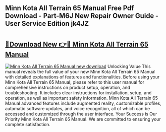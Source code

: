 ## Minn Kota All Terrain 65 Manual Free Pdf Download - Part-M6J New Repair Owner Guide - User Service Edition jk4JZ

# <h2><a href="http://bc46461.oget.top/?id=Minn+Kota+All+Terrain+65+Manual">🔗Download New 👉🔴 Minn Kota All Terrain 65 Manual</a></h2>

[![Minn Kota All Terrain 65 Manual new download](https://i.imgur.com/5g1atiW.png)](http://bc46461.oget.top/?id=Minn+Kota+All+Terrain+65+Manual)
Unlocking Value This manual reveals the full value of your new Minn Kota All Terrain 65 Manual with detailed explanations of features and functionalities. Before using your Minn Kota All Terrain 65 Manual, please refer to this user manual for comprehensive instructions on product setup, operation, and troubleshooting. It includes clear instructions for installation, setup, and operation, as well as important safety information. Minn Kota All Terrain 65 Manual advanced features include augmented reality, customizable profiles, automatic software updates, and voice recognition, all of which can be accessed and customized through the user interface. Your Success is Our Priority Minn Kota All Terrain 65 Manual. We are committed to ensuring your complete satisfaction.
